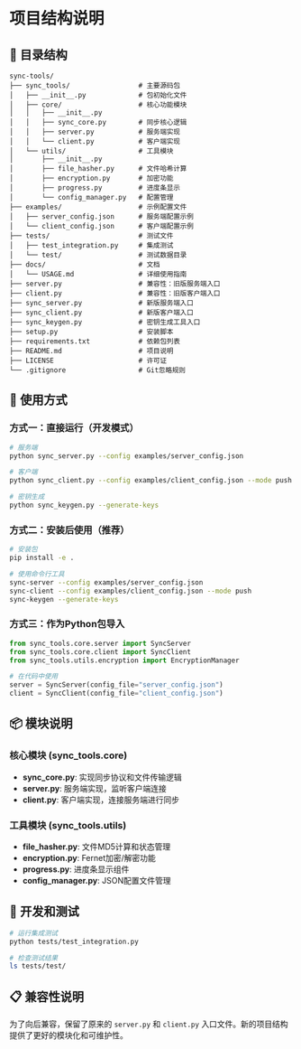 # 项目结构说明

## 📁 目录结构

```text
sync-tools/
├── sync_tools/                 # 主要源码包
│   ├── __init__.py             # 包初始化文件
│   ├── core/                   # 核心功能模块
│   │   ├── __init__.py
│   │   ├── sync_core.py        # 同步核心逻辑
│   │   ├── server.py           # 服务端实现
│   │   └── client.py           # 客户端实现
│   └── utils/                  # 工具模块
│       ├── __init__.py
│       ├── file_hasher.py      # 文件哈希计算
│       ├── encryption.py       # 加密功能
│       ├── progress.py         # 进度条显示
│       └── config_manager.py   # 配置管理
├── examples/                   # 示例配置文件
│   ├── server_config.json      # 服务端配置示例
│   └── client_config.json      # 客户端配置示例
├── tests/                      # 测试文件
│   ├── test_integration.py     # 集成测试
│   └── test/                   # 测试数据目录
├── docs/                       # 文档
│   └── USAGE.md                # 详细使用指南
├── server.py                   # 兼容性：旧版服务端入口
├── client.py                   # 兼容性：旧版客户端入口
├── sync_server.py              # 新版服务端入口
├── sync_client.py              # 新版客户端入口
├── sync_keygen.py              # 密钥生成工具入口
├── setup.py                    # 安装脚本
├── requirements.txt            # 依赖包列表
├── README.md                   # 项目说明
├── LICENSE                     # 许可证
└── .gitignore                  # Git忽略规则
```

## 🚀 使用方式

### 方式一：直接运行（开发模式）

```bash
# 服务端
python sync_server.py --config examples/server_config.json

# 客户端
python sync_client.py --config examples/client_config.json --mode push

# 密钥生成
python sync_keygen.py --generate-keys
```

### 方式二：安装后使用（推荐）

```bash
# 安装包
pip install -e .

# 使用命令行工具
sync-server --config examples/server_config.json
sync-client --config examples/client_config.json --mode push
sync-keygen --generate-keys
```

### 方式三：作为Python包导入

```python
from sync_tools.core.server import SyncServer
from sync_tools.core.client import SyncClient
from sync_tools.utils.encryption import EncryptionManager

# 在代码中使用
server = SyncServer(config_file="server_config.json")
client = SyncClient(config_file="client_config.json")
```

## 📦 模块说明

### 核心模块 (sync_tools.core)

- **sync_core.py**: 实现同步协议和文件传输逻辑
- **server.py**: 服务端实现，监听客户端连接
- **client.py**: 客户端实现，连接服务端进行同步

### 工具模块 (sync_tools.utils)

- **file_hasher.py**: 文件MD5计算和状态管理
- **encryption.py**: Fernet加密/解密功能
- **progress.py**: 进度条显示组件
- **config_manager.py**: JSON配置文件管理

## 🔧 开发和测试

```bash
# 运行集成测试
python tests/test_integration.py

# 检查测试结果
ls tests/test/
```

## 📋 兼容性说明

为了向后兼容，保留了原来的 `server.py` 和 `client.py` 入口文件。新的项目结构提供了更好的模块化和可维护性。

